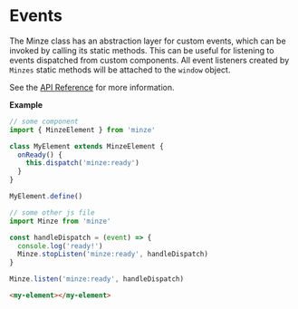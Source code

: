 # Events

The Minze class has an abstraction layer for custom events, which can be invoked by calling its static methods. This can be useful for listening to events dispatched from custom components. All event listeners created by `Minzes` static methods will be attached to the `window` object.

See the [API Reference](/api/minze.html#dispatch) for more information.

**Example**

```js
// some component
import { MinzeElement } from 'minze'

class MyElement extends MinzeElement {
  onReady() {
    this.dispatch('minze:ready')
  }
}

MyElement.define()
```

```js
// some other js file
import Minze from 'minze'

const handleDispatch = (event) => {
  console.log('ready!')
  Minze.stopListen('minze:ready', handleDispatch)
}

Minze.listen('minze:ready', handleDispatch)
```

```html
<my-element></my-element>
```
